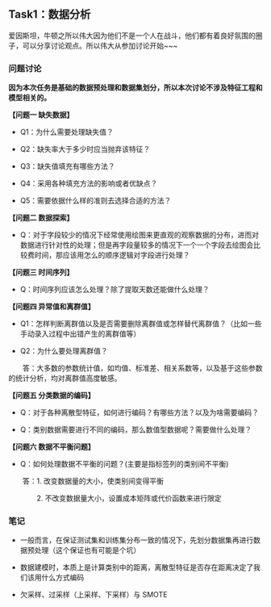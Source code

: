 ## Task1：数据分析

爱因斯坦，牛顿之所以伟大因为他们不是一个人在战斗，他们都有着良好氛围的圈子，可以分享讨论观点。所以伟大从参加讨论开始~~~

### 问题讨论

**因为本次任务是基础的数据预处理和数据集划分，所以本次讨论不涉及特征工程和模型相关的。**

**【问题一 缺失数据】**

 - Q1：为什么需要处理缺失值？

 - Q2：缺失率大于多少时应当抛弃该特征？

 - Q3：缺失值填充有哪些方法？

 - Q4：采用各种填充方法的影响或者优缺点？

 - Q5：需要依据什么样的准则去选择合适的方法？

**【问题二 数据探索】**

 - Q：对于字段较少的情况下经常使用绘图来更直观的观察数据的分布，进而对数据进行针对性的处理；但是再字段量较多的情况下一个一个字段去绘图会比较费时间，那应该用怎么的顺序逻辑对字段进行处理？

**【问题三 时间序列】**

 - Q：时间序列应该怎么处理？除了提取天数还能做什么处理？

**【问题四 异常值和离群值】**

 - Q1：怎样判断离群值以及是否需要删除离群值或怎样替代离群值？（比如一些手动录入过程中出错产生的离群值等）
 
 - Q2：为什么要处理离群值？
 
 &emsp;&emsp;答：大多数的参数统计值，如均值、标准差、相关系数等，以及基于这些参数的统计分析，均对离群值高度敏感。

**【问题五 分类数据的编码】**

 - Q：对于各种离散型特征，如何进行编码？有哪些方法？以及为啥需要编码？
 
 - Q：类别数据需要进行不同的编码，那么数值型数据呢？需要做什么处理？

**【问题六 数据不平衡问题】**

 - Q：如何处理数据不平衡的问题？(主要是指标签列的类别间不平衡)
 
 &emsp;&emsp;答：1. 改变数据量的大小，使类别间变得平衡
 
 &emsp;&emsp;&emsp;&emsp;2. 不改变数据量大小，设置成本矩阵或代价函数来进行限定
 
### 笔记

 - 一般而言，在保证测试集和训练集分布一致的情况下，先划分数据集再进行数据预处理（这个保证也有可能是个坑）
 
 - 数据建模时，本质上是计算类别中的距离，离散型特征是否存在距离决定了我们该用什么方式编码
 
 - 欠采样、过采样（上采样、下采样）与 SMOTE
 
